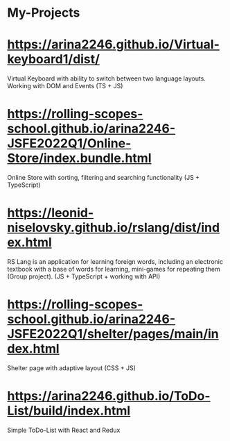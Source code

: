 # My-Projects

# https://arina2246.github.io/Virtual-keyboard1/dist/
Virtual Keyboard with ability to switch between
two language layouts. Working with DOM and
Events (TS + JS)

# https://rolling-scopes-school.github.io/arina2246-JSFE2022Q1/Online-Store/index.bundle.html
Online Store with sorting, filtering and searching
functionality (JS + TypeScript)

# https://leonid-niselovsky.github.io/rslang/dist/index.html
RS Lang is an application for learning foreign
words, including an electronic textbook with a base
of words for learning, mini-games for repeating
them (Group project). (JS + TypeScript + working
with API)

# https://rolling-scopes-school.github.io/arina2246-JSFE2022Q1/shelter/pages/main/index.html
Shelter page with adaptive layout (CSS + JS)

# https://arina2246.github.io/ToDo-List/build/index.html
Simple ToDo-List with React and Redux



